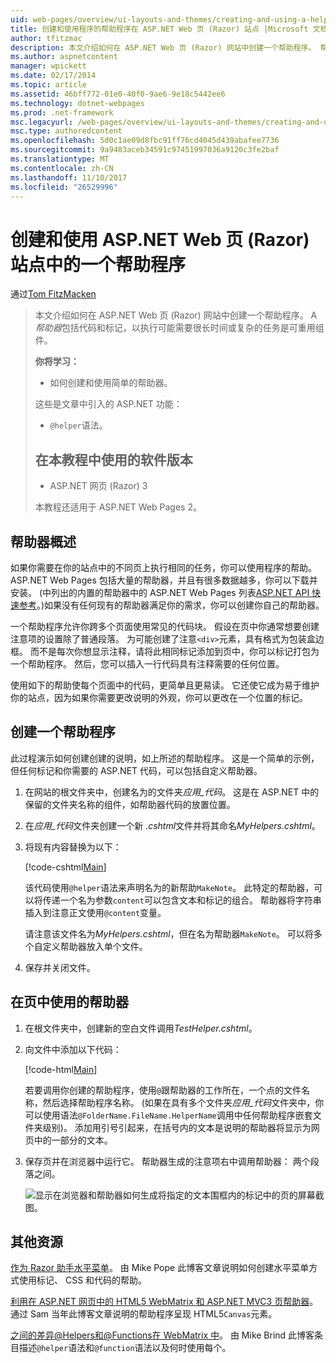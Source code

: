```yaml
---
uid: web-pages/overview/ui-layouts-and-themes/creating-and-using-a-helper-in-an-aspnet-web-pages-site
title: 创建和使用程序的帮助程序在 ASP.NET Web 页 (Razor) 站点 |Microsoft 文档
author: tfitzmac
description: 本文介绍如何在 ASP.NET Web 页 (Razor) 网站中创建一个帮助程序。 帮助器是包含代码和性能标记是可重用组件...
ms.author: aspnetcontent
manager: wpickett
ms.date: 02/17/2014
ms.topic: article
ms.assetid: 46bff772-01e0-40f0-9ae6-9e18c5442ee6
ms.technology: dotnet-webpages
ms.prod: .net-framework
msc.legacyurl: /web-pages/overview/ui-layouts-and-themes/creating-and-using-a-helper-in-an-aspnet-web-pages-site
msc.type: authoredcontent
ms.openlocfilehash: 5d0c1ae09d8fbc91ff76cd4045d439abafee7736
ms.sourcegitcommit: 9a9483aceb34591c97451997036a9120c3fe2baf
ms.translationtype: MT
ms.contentlocale: zh-CN
ms.lasthandoff: 11/10/2017
ms.locfileid: "26529996"
---
```

<a name="creating-and-using-a-helper-in-an-aspnet-web-pages-razor-site"></a>创建和使用 ASP.NET Web 页 (Razor) 站点中的一个帮助程序
====================
通过[Tom FitzMacken](https://github.com/tfitzmac)

> 本文介绍如何在 ASP.NET Web 页 (Razor) 网站中创建一个帮助程序。 A*帮助器*包括代码和标记，以执行可能需要很长时间或复杂的任务是可重用组件。
> 
> **你将学习：** 
> 
> - 如何创建和使用简单的帮助器。
> 
> 这些是文章中引入的 ASP.NET 功能：
> 
> - `@helper`语法。
>   
> 
> ## <a name="software-versions-used-in-the-tutorial"></a>在本教程中使用的软件版本
> 
> 
> - ASP.NET 网页 (Razor) 3
>   
> 
> 本教程还适用于 ASP.NET Web Pages 2。


## <a name="overview-of-helpers"></a>帮助器概述

如果你需要在你的站点中的不同页上执行相同的任务，你可以使用程序的帮助。 ASP.NET Web Pages 包括大量的帮助器，并且有很多数据越多，你可以下载并安装。 (中列出的内置的帮助器中的 ASP.NET Web Pages 列表[ASP.NET API 快速参考](https://go.microsoft.com/fwlink/?LinkId=202907)。)如果没有任何现有的帮助器满足你的需求，你可以创建你自己的帮助器。

一个帮助程序允许你跨多个页面使用常见的代码块。 假设在页中你通常想要创建注意项的设置除了普通段落。 为可能创建了注意`<div>`元素，具有格式为包装盒边框。 而不是每次你想显示注释，请将此相同标记添加到页中，你可以标记打包为一个帮助程序。 然后，您可以插入一行代码具有注释需要的任何位置。

使用如下的帮助使每个页面中的代码，更简单且更易读。 它还使它成为易于维护你的站点，因为如果你需要更改说明的外观，你可以更改在一个位置的标记。

## <a name="creating-a-helper"></a>创建一个帮助程序

此过程演示如何创建创建的说明，如上所述的帮助程序。 这是一个简单的示例，但任何标记和你需要的 ASP.NET 代码，可以包括自定义帮助器。

1. 在网站的根文件夹中，创建名为的文件夹*应用\_代码*。 这是在 ASP.NET 中的保留的文件夹名称的组件，如帮助器代码的放置位置。
2. 在*应用\_代码*文件夹创建一个新 *.cshtml*文件并将其命名*MyHelpers.cshtml*。
3. 将现有内容替换为以下：

    [!code-cshtml[Main](creating-and-using-a-helper-in-an-aspnet-web-pages-site/samples/sample1.cshtml)]

    该代码使用`@helper`语法来声明名为的新帮助`MakeNote`。 此特定的帮助器，可以将传递一个名为参数`content`可以包含文本和标记的组合。 帮助器将字符串插入到注意正文使用`@content`变量。

    请注意该文件名为*MyHelpers.cshtml*，但在名为帮助器`MakeNote`。 可以将多个自定义帮助器放入单个文件。
4. 保存并关闭文件。

## <a name="using-the-helper-in-a-page"></a>在页中使用的帮助器

1. 在根文件夹中，创建新的空白文件调用*TestHelper.cshtml*。
2. 向文件中添加以下代码：

    [!code-html[Main](creating-and-using-a-helper-in-an-aspnet-web-pages-site/samples/sample2.html)]

    若要调用你创建的帮助程序，使用`@`跟帮助器的工作所在，一个点的文件名称，然后选择帮助程序名称。 (如果在具有多个文件夹*应用\_代码*文件夹中，你可以使用语法`@FolderName.FileName.HelperName`调用中任何帮助程序嵌套文件夹级别)。 添加用引号引起来，在括号内的文本是说明的帮助器将显示为网页中的一部分的文本。
3. 保存页并在浏览器中运行它。 帮助器生成的注意项右中调用帮助器： 两个段落之间。

    ![显示在浏览器和帮助器如何生成将指定的文本围框内的标记中的页的屏幕截图。](creating-and-using-a-helper-in-an-aspnet-web-pages-site/_static/image1.jpg)

## <a name="additional-resources"></a>其他资源


[作为 Razor 助手水平菜单](http://mikepope.com/blog/DisplayBlog.aspx?permalink=2341)。 由 Mike Pope 此博客文章说明如何创建水平菜单方式使用标记、 CSS 和代码的帮助。

[利用在 ASP.NET 网页中的 HTML5 WebMatrix 和 ASP.NET MVC3 页帮助器](http://geekswithblogs.net/wildturtle/archive/2010/11/08/html5-in-asp.net-web-pages-helpers-for-webmatrix-and_aspnet_mvc3.aspx)。 通过 Sam 当年此博客文章说明的帮助程序呈现 HTML5`Canvas`元素。

[之间的差异@Helpers和@Functions在 WebMatrix 中](http://www.mikesdotnetting.com/Article/173/The-Difference-Between-@Helpers-and-@Functions-In-WebMatrix)。 由 Mike Brind 此博客条目描述`@helper`语法和`@function`语法以及何时使用每个。
